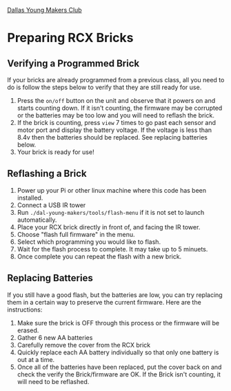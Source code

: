 [Dallas Young Makers Club](http://dallasyoungmakers.org/)

# Preparing RCX Bricks

## Verifying a Programmed Brick

If your bricks are already programmed from a previous class, all you need to do is follow the steps below to verify that they are still ready for use.

1. Press the `on/off` button on the unit and observe that it powers on and starts counting down.  If it isn't counting, the firmware may be corrupted or the batteries may be too low and you will need to reflash the brick.
2. If the brick is counting, press `view` 7 times to go past each sensor and motor port and display the battery voltage.  If the voltage is less than 8.4v then the batteries should be replaced.  See replacing batteries below.
3. Your brick is ready for use!

## Reflashing a Brick

1. Power up your Pi or other linux machine where this code has been installed.
2. Connect a USB IR tower
3. Run `./dal-young-makers/tools/flash-menu` if it is not set to launch automatically.
4. Place your RCX brick directly in front of, and facing the IR tower.
5. Choose "flash full firmware" in the menu.
6. Select which programming you would like to flash.
7. Wait for the flash process to complete.  It may take up to 5 minuets.
8. Once complete you can repeat the flash with a new brick.

## Replacing Batteries

If you still have a good flash, but the batteries are low, you can try replacing them in a certain way to preserve the current firmware. Here are the instructions:

1. Make sure the brick is OFF through this process or the firmware will be erased.
2. Gather 6 new AA batteries
3. Carefully remove the cover from the RCX brick
4. Quickly replace each AA battery individually so that only one battery is out at a time.
5. Once all of the batteries have been replaced, put the cover back on and check the verify the Brick/firmware are OK.  If the Brick isn't counting, it will need to be reflashed.
